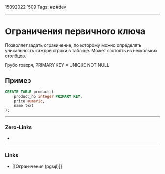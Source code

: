 15092022 1509
Tags: #z #dev

---
# Ограничения первичного ключа

Позволяет задать ограничение, по которому можно определять уникальность каждой строки в таблице. Может состоять из нескольких столбцов.

Грубо говоря, PRIMARY KEY =  UNIQUE NOT NULL

## Пример

```sql
CREATE TABLE product (
    product_no integer PRIMARY KEY,
    price numeric,
    name text
);
```

---
### Zero-Links
- 

---
### Links
- [[Ограничения (pgsql)]]